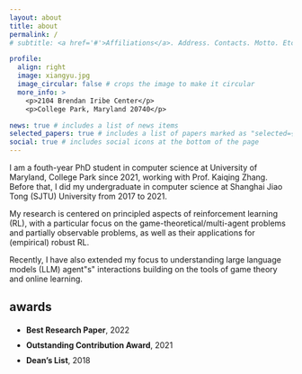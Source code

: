 ```yaml
---
layout: about
title: about
permalink: /
# subtitle: <a href='#'>Affiliations</a>. Address. Contacts. Motto. Etc.

profile:
  align: right
  image: xiangyu.jpg
  image_circular: false # crops the image to make it circular
  more_info: >
    <p>2104 Brendan Iribe Center</p>
    <p>College Park, Maryland 20740</p>

news: true # includes a list of news items
selected_papers: true # includes a list of papers marked as "selected={true}"
social: true # includes social icons at the bottom of the page
---
```


I am a fouth-year PhD student in computer science at University of Maryland, College Park since 2021, working with Prof. Kaiqing Zhang. Before that, I did my undergraduate in computer science at Shanghai Jiao Tong (SJTU) University from 2017 to 2021.

My research is centered on principled aspects of reinforcement learning (RL), with a particular focus on the game-theoretical/multi-agent problems and partially observable problems, as well as their applications for (empirical) robust RL. 

Recently, I have also extended my focus to understanding large language models (LLM) agent"s" interactions building on the tools of game theory and online learning.

<!-- awards-section -->

## awards

<ul style="margin-top: 20px; padding-left: 30px; list-style-type: disc;">
  <li style="margin-bottom: 10px;"><strong>Best Research Paper</strong>, 2022</li>
  <li style="margin-bottom: 10px;"><strong>Outstanding Contribution Award</strong>, 2021</li>
  <li><strong>Dean’s List</strong>, 2018</li>
</ul>
